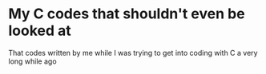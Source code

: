 # My C codes that shouldn't even be looked at
 That codes written by me while I was trying to get into coding with C a very long while ago
